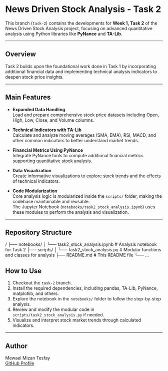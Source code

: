 # News Driven Stock Analysis - Task 2

This branch (`task-2`) contains the developments for **Week 1, Task 2** of the News Driven Stock Analysis project, focusing on advanced quantitative analysis using Python libraries like **PyNance** and **TA-Lib**.

---

## Overview

Task 2 builds upon the foundational work done in Task 1 by incorporating additional financial data and implementing technical analysis indicators to deepen stock price insights.

---

## Main Features

- **Expanded Data Handling**  
  Load and prepare comprehensive stock price datasets including Open, High, Low, Close, and Volume columns.

- **Technical Indicators with TA-Lib**  
  Calculate and analyze moving averages (SMA, EMA), RSI, MACD, and other common indicators to better understand market trends.

- **Financial Metrics Using PyNance**  
  Integrate PyNance tools to compute additional financial metrics supporting quantitative stock analysis.

- **Data Visualization**  
  Create informative visualizations to explore stock trends and the effects of technical indicators.

- **Code Modularization**  
  Core analysis logic is modularized inside the `scripts/` folder, making the codebase maintainable and reusable.  
  The Jupyter Notebook (`notebooks/task2_stock_analysis.ipynb`) uses these modules to perform the analysis and visualization.

---

## Repository Structure
/
├── notebooks/
│ └── task2_stock_analysis.ipynb # Analysis notebook for Task 2
├── scripts/
│ └── task2_stock_analysis.py # Modular functions and classes for analysis
├── README.md # This README file
└── ...

## How to Use

1. Checkout the `task-2` branch.
2. Install the required dependencies, including pandas, TA-Lib, PyNance, matplotlib, and others.
3. Explore the notebook in the `notebooks/` folder to follow the step-by-step analysis.
4. Review and modify the modular code in `scripts/task2_stock_analysis.py` if needed.
5. Visualize and interpret stock market trends through calculated indicators.

---
## Author

Mewael Mizan Tesfay  
[GitHub Profile](https://github.com/Mewael-EME)
